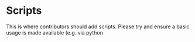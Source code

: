 # Scripts

This is where contributors should add scripts. Please try and ensure a basic 
usage is made available (e.g. via python <script> --help)